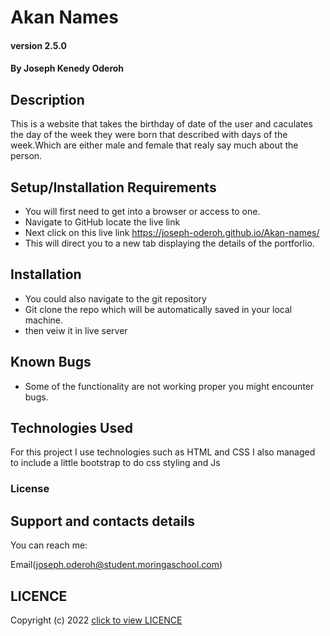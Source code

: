 # Akan Names

#### version 2.5.0 

#### By Joseph Kenedy Oderoh

## Description
This is a website that takes the birthday of  date of the user and caculates the day of the week they were born that described with days of the week.Which are either male and female that realy say much  about  the person.
## Setup/Installation Requirements
* You will first need to get into a browser or access to one.
* Navigate to GitHub locate the live link 
* Next click on this live link https://joseph-oderoh.github.io/Akan-names/
* This will direct you to a new tab displaying the details of the portforlio.


## Installation
* You could also navigate to the git repository 
* Git clone  the repo which will be automatically saved in your local machine.
* then veiw it in live server
## Known Bugs
* Some of the functionality are not working proper you might encounter bugs.


## Technologies Used
For this project I use technologies such as HTML and CSS I also managed to include a little bootstrap to do css styling and Js

### License
## Support and contacts details
You can reach me:

Email(joseph.oderoh@student.moringaschool.com) 

## LICENCE  
Copyright (c) 2022 [click to view LICENCE](LICENSE)
  